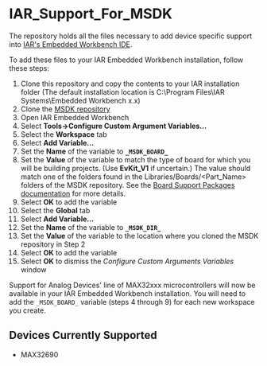 # IAR_Support_For_MSDK
The repository holds all the files necessary to add device specific support into [IAR's Embedded Workbench IDE](https://www.iar.com/products/architectures/arm/).

To add these files to your IAR Embedded Workbench installation, follow these steps:

1. Clone this repository and copy the contents to your IAR installation folder  (The default installation location is C:\Program Files\IAR Systems\Embedded Workbench x.x)
2. Clone the [MSDK repository](https://github.com/Analog-Devices-MSDK/msdk)
3. Open IAR Embedded Workbench
4. Select **Tools->Configure Custom Argument Variables...**
5. Select the **Workspace** tab
6. Select **Add Variable...**
7. Set the **Name** of the variable to **`_MSDK_BOARD_`**
8. Set the **Value** of the variable to match the type of board for which you will be building projects. (Use **EvKit_V1** if uncertain.) The value should match one of the folders found in the Libraries/Boards/<Part_Name> folders of the MSDK repository.  See the [Board Support Packages documentation](https://analog-devices-msdk.github.io/msdk/USERGUIDE/#board-support-packages) for more details.
9. Select **OK** to add the variable
10. Select the **Global** tab
11. Select **Add Variable...**
12. Set the **Name** of the variable to **`_MSDK_DIR_`**
13. Set the **Value** of the variable to the location where you cloned the MSDK repository in Step 2
14. Select **OK** to add the variable
15. Select **OK** to dismiss the *Configure Custom Arguments Variables* window

Support for Analog Devices' line of MAX32xxx microcontrollers will now be available in your IAR Embedded Workbench installation.  You will need to add the `_MSDK_BOARD_` variable (steps 4 through 9) for each new workspace you create.  

## Devices Currently Supported
* MAX32690
